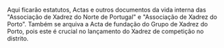 Aqui ficarão estatutos, Actas e outros documentos da vida interna das "Associação de Xadrez do Norte de Portugal" e "Associação de Xadrez do Porto".
Também se arquiva a Acta de fundação do Grupo de Xadrez do Porto, pois este é crucial no lançamento do Xadrez de competição no distrito.
